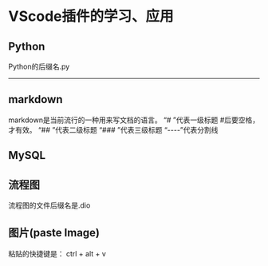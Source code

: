# VScode插件的学习、应用
## Python
Python的后缀名.py

---------------------
## markdown
markdown是当前流行的一种用来写文档的语言。
“# ”代表一级标题  #后要空格，才有效。
“## ”代表二级标题
“### ”代表三级标题
“----”代表分割线



## MySQL

## 流程图
流程图的文件后缀名是.dio

## 图片(paste lmage)
粘贴的快捷键是：
ctrl + alt + v

